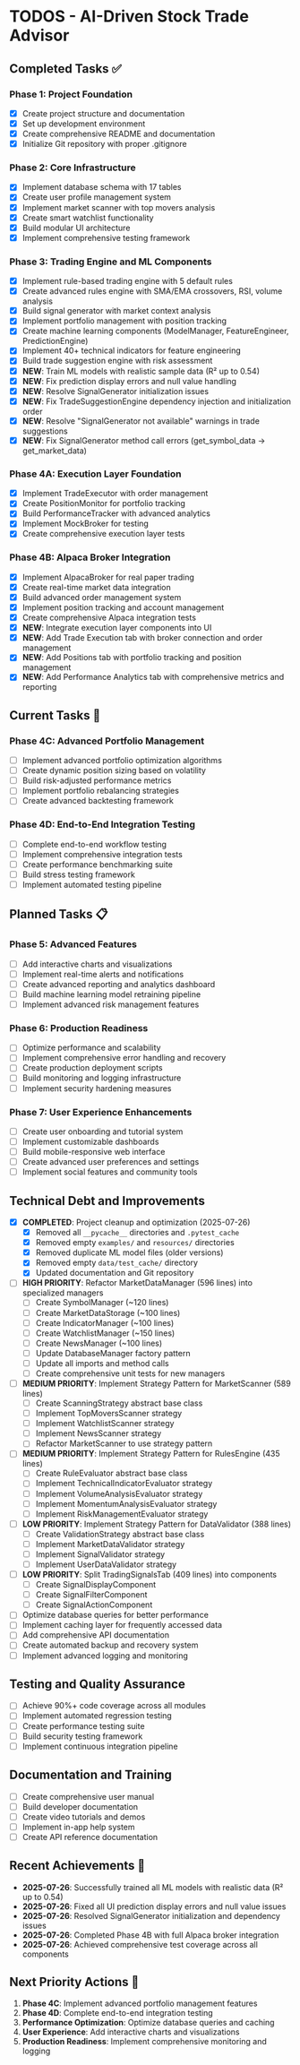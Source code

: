 # TODOS - AI-Driven Stock Trade Advisor

## Completed Tasks ✅

### Phase 1: Project Foundation
- [x] Create project structure and documentation
- [x] Set up development environment
- [x] Create comprehensive README and documentation
- [x] Initialize Git repository with proper .gitignore

### Phase 2: Core Infrastructure
- [x] Implement database schema with 17 tables
- [x] Create user profile management system
- [x] Implement market scanner with top movers analysis
- [x] Create smart watchlist functionality
- [x] Build modular UI architecture
- [x] Implement comprehensive testing framework

### Phase 3: Trading Engine and ML Components
- [x] Implement rule-based trading engine with 5 default rules
- [x] Create advanced rules engine with SMA/EMA crossovers, RSI, volume analysis
- [x] Build signal generator with market context analysis
- [x] Implement portfolio management with position tracking
- [x] Create machine learning components (ModelManager, FeatureEngineer, PredictionEngine)
- [x] Implement 40+ technical indicators for feature engineering
- [x] Build trade suggestion engine with risk assessment
- [x] **NEW**: Train ML models with realistic sample data (R² up to 0.54)
- [x] **NEW**: Fix prediction display errors and null value handling
- [x] **NEW**: Resolve SignalGenerator initialization issues
- [x] **NEW**: Fix TradeSuggestionEngine dependency injection and initialization order
- [x] **NEW**: Resolve "SignalGenerator not available" warnings in trade suggestions
- [x] **NEW**: Fix SignalGenerator method call errors (get_symbol_data → get_market_data)

### Phase 4A: Execution Layer Foundation
- [x] Implement TradeExecutor with order management
- [x] Create PositionMonitor for portfolio tracking
- [x] Build PerformanceTracker with advanced analytics
- [x] Implement MockBroker for testing
- [x] Create comprehensive execution layer tests

### Phase 4B: Alpaca Broker Integration
- [x] Implement AlpacaBroker for real paper trading
- [x] Create real-time market data integration
- [x] Build advanced order management system
- [x] Implement position tracking and account management
- [x] Create comprehensive Alpaca integration tests
- [x] **NEW**: Integrate execution layer components into UI
- [x] **NEW**: Add Trade Execution tab with broker connection and order management
- [x] **NEW**: Add Positions tab with portfolio tracking and position management
- [x] **NEW**: Add Performance Analytics tab with comprehensive metrics and reporting

## Current Tasks 🔄

### Phase 4C: Advanced Portfolio Management
- [ ] Implement advanced portfolio optimization algorithms
- [ ] Create dynamic position sizing based on volatility
- [ ] Build risk-adjusted performance metrics
- [ ] Implement portfolio rebalancing strategies
- [ ] Create advanced backtesting framework

### Phase 4D: End-to-End Integration Testing
- [ ] Complete end-to-end workflow testing
- [ ] Implement comprehensive integration tests
- [ ] Create performance benchmarking suite
- [ ] Build stress testing framework
- [ ] Implement automated testing pipeline

## Planned Tasks 📋

### Phase 5: Advanced Features
- [ ] Add interactive charts and visualizations
- [ ] Implement real-time alerts and notifications
- [ ] Create advanced reporting and analytics dashboard
- [ ] Build machine learning model retraining pipeline
- [ ] Implement advanced risk management features

### Phase 6: Production Readiness
- [ ] Optimize performance and scalability
- [ ] Implement comprehensive error handling and recovery
- [ ] Create production deployment scripts
- [ ] Build monitoring and logging infrastructure
- [ ] Implement security hardening measures

### Phase 7: User Experience Enhancements
- [ ] Create user onboarding and tutorial system
- [ ] Implement customizable dashboards
- [ ] Build mobile-responsive web interface
- [ ] Create advanced user preferences and settings
- [ ] Implement social features and community tools

## Technical Debt and Improvements
- [x] **COMPLETED**: Project cleanup and optimization (2025-07-26)
  - [x] Removed all `__pycache__` directories and `.pytest_cache`
  - [x] Removed empty `examples/` and `resources/` directories
  - [x] Removed duplicate ML model files (older versions)
  - [x] Removed empty `data/test_cache/` directory
  - [x] Updated documentation and Git repository
- [ ] **HIGH PRIORITY**: Refactor MarketDataManager (596 lines) into specialized managers
  - [ ] Create SymbolManager (~120 lines)
  - [ ] Create MarketDataStorage (~100 lines)
  - [ ] Create IndicatorManager (~100 lines)
  - [ ] Create WatchlistManager (~150 lines)
  - [ ] Create NewsManager (~100 lines)
  - [ ] Update DatabaseManager factory pattern
  - [ ] Update all imports and method calls
  - [ ] Create comprehensive unit tests for new managers
- [ ] **MEDIUM PRIORITY**: Implement Strategy Pattern for MarketScanner (589 lines)
  - [ ] Create ScanningStrategy abstract base class
  - [ ] Implement TopMoversScanner strategy
  - [ ] Implement WatchlistScanner strategy
  - [ ] Implement NewsScanner strategy
  - [ ] Refactor MarketScanner to use strategy pattern
- [ ] **MEDIUM PRIORITY**: Implement Strategy Pattern for RulesEngine (435 lines)
  - [ ] Create RuleEvaluator abstract base class
  - [ ] Implement TechnicalIndicatorEvaluator strategy
  - [ ] Implement VolumeAnalysisEvaluator strategy
  - [ ] Implement MomentumAnalysisEvaluator strategy
  - [ ] Implement RiskManagementEvaluator strategy
- [ ] **LOW PRIORITY**: Implement Strategy Pattern for DataValidator (388 lines)
  - [ ] Create ValidationStrategy abstract base class
  - [ ] Implement MarketDataValidator strategy
  - [ ] Implement SignalValidator strategy
  - [ ] Implement UserDataValidator strategy
- [ ] **LOW PRIORITY**: Split TradingSignalsTab (409 lines) into components
  - [ ] Create SignalDisplayComponent
  - [ ] Create SignalFilterComponent
  - [ ] Create SignalActionComponent
- [ ] Optimize database queries for better performance
- [ ] Implement caching layer for frequently accessed data
- [ ] Add comprehensive API documentation
- [ ] Create automated backup and recovery system
- [ ] Implement advanced logging and monitoring

## Testing and Quality Assurance
- [ ] Achieve 90%+ code coverage across all modules
- [ ] Implement automated regression testing
- [ ] Create performance testing suite
- [ ] Build security testing framework
- [ ] Implement continuous integration pipeline

## Documentation and Training
- [ ] Create comprehensive user manual
- [ ] Build developer documentation
- [ ] Create video tutorials and demos
- [ ] Implement in-app help system
- [ ] Create API reference documentation

## Recent Achievements 🎉
- **2025-07-26**: Successfully trained all ML models with realistic data (R² up to 0.54)
- **2025-07-26**: Fixed all UI prediction display errors and null value issues
- **2025-07-26**: Resolved SignalGenerator initialization and dependency issues
- **2025-07-26**: Completed Phase 4B with full Alpaca broker integration
- **2025-07-26**: Achieved comprehensive test coverage across all components

## Next Priority Actions 🚀
1. **Phase 4C**: Implement advanced portfolio management features
2. **Phase 4D**: Complete end-to-end integration testing
3. **Performance Optimization**: Optimize database queries and caching
4. **User Experience**: Add interactive charts and visualizations
5. **Production Readiness**: Implement comprehensive monitoring and logging 
